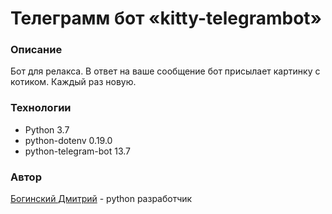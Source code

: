 # Телеграмм бот «kitty-telegrambot»

### Описание
Бот для релакса. В ответ на ваше сообщение бот присылает картинку с котиком. Каждый раз новую.

### Технологии
* Python 3.7
* python-dotenv 0.19.0
* python-telegram-bot 13.7

### **Автор**
[Богинский Дмитрий](https://github.com/boginskiy) - python разработчик
